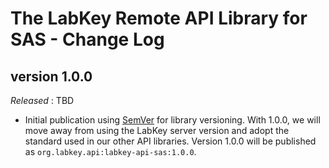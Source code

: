 # The LabKey Remote API Library for SAS - Change Log

## version 1.0.0
*Released* : TBD

* Initial publication using [SemVer](https://semver.org/) for library versioning.
  With 1.0.0, we will move away from using the LabKey server version 
  and adopt the standard used in our other API libraries. 
  Version 1.0.0 will be published as `org.labkey.api:labkey-api-sas:1.0.0`.

